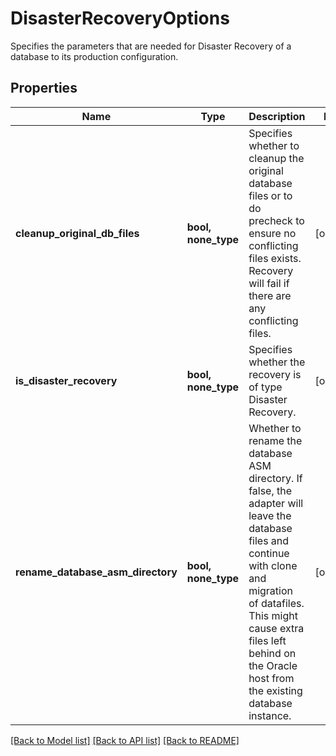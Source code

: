 # DisasterRecoveryOptions

Specifies the parameters that are needed for Disaster Recovery of a database to its production configuration.

## Properties
Name | Type | Description | Notes
------------ | ------------- | ------------- | -------------
**cleanup_original_db_files** | **bool, none_type** | Specifies whether to cleanup the original database files or to do precheck to ensure no conflicting files exists. Recovery will fail if there are any conflicting files. | [optional] 
**is_disaster_recovery** | **bool, none_type** | Specifies whether the recovery is of type Disaster Recovery. | [optional] 
**rename_database_asm_directory** | **bool, none_type** | Whether to rename the database ASM directory. If false, the adapter will leave the database files and continue with clone and migration of datafiles. This might cause extra files left behind on the Oracle host from the existing database instance. | [optional] 

[[Back to Model list]](../README.md#documentation-for-models) [[Back to API list]](../README.md#documentation-for-api-endpoints) [[Back to README]](../README.md)


